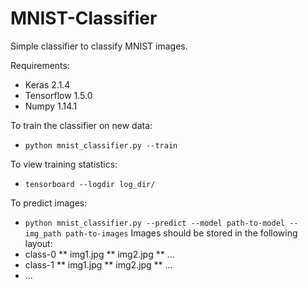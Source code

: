# MNIST-Classifier
Simple classifier to classify MNIST images.

Requirements:
* Keras 2.1.4
* Tensorflow 1.5.0
* Numpy 1.14.1

To train the classifier on new data:
* `python mnist_classifier.py --train`

To view training statistics:
* `tensorboard --logdir log_dir/`

To predict images:
* `python mnist_classifier.py --predict --model path-to-model --img_path path-to-images`
Images should be stored in the following layout:
* class-0
** img1.jpg
** img2.jpg
** ...
* class-1
 ** img1.jpg
 ** img2.jpg
** ...
* ...
